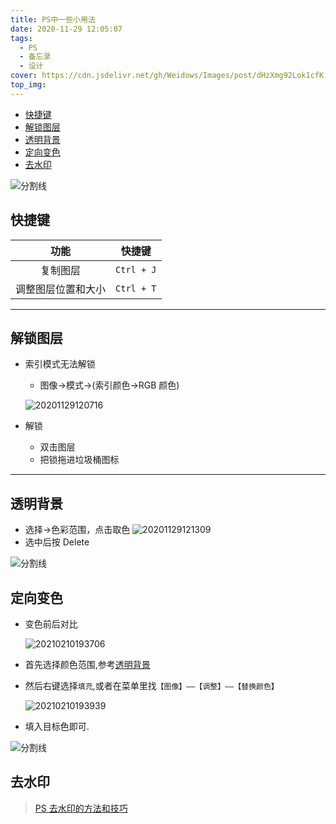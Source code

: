 ```yaml
---
title: PS中一些小用法
date: 2020-11-29 12:05:07
tags:
  - PS
  - 备忘录
  - 设计
cover: https://cdn.jsdelivr.net/gh/Weidows/Images/post/dHzXmg92Lok1cfK.jpg
top_img:
---
```


<!--
 * @Author: Weidows
 * @Date: 2020-11-29 12:05:07
 * @LastEditors: Weidows
 * @LastEditTime: 2021-07-08 18:05:42
 * @FilePath: \Weidowsd:\Game\Github\Blog-private\source\_posts\design\PS.md
 * @Description:
-->

- [快捷键](#快捷键)
- [解锁图层](#解锁图层)
- [透明背景](#透明背景)
- [定向变色](#定向变色)
- [去水印](#去水印)

![分割线](https://cdn.jsdelivr.net/gh/Weidows/Images/img/divider.png)

## 快捷键

|        功能        |   快捷键   |
| :----------------: | :--------: |
|      复制图层      | `Ctrl + J` |
| 调整图层位置和大小 | `Ctrl + T` |

---

## 解锁图层

- 索引模式无法解锁

  - 图像->模式->(索引颜色->RGB 颜色)

  ![20201129120716](https://cdn.jsdelivr.net/gh/Weidows/Images/post/nAuKRTkt5J1zZOo.jpg)

- 解锁
  - 双击图层
  - 把锁拖进垃圾桶图标

---

## 透明背景

- 选择->色彩范围，点击取色
  ![20201129121309](https://cdn.jsdelivr.net/gh/Weidows/Images/post/QxWfLSMuHa9GD1e.jpg)
- 选中后按 Delete

![分割线](https://cdn.jsdelivr.net/gh/Weidows/Images/img/divider.png)

## 定向变色

- 变色前后对比

  <img src="https://cdn.jsdelivr.net/gh/Weidows/Images/post/tjFf2dSG4yKBnOV.png" alt="20210210193706" />

- 首先选择颜色范围,参考[透明背景](#透明背景)

- 然后右键选择`填充`,或者在菜单里找`【图像】——【调整】——【替换颜色】`

  <img src="https://cdn.jsdelivr.net/gh/Weidows/Images/post/dxuwaHpbknNlFAi.png" alt="20210210193939" />

- 填入目标色即可.

![分割线](https://cdn.jsdelivr.net/gh/Weidows/Images/img/divider.png)

## 去水印

> [PS 去水印的方法和技巧](https://zhuanlan.zhihu.com/p/45458379)
